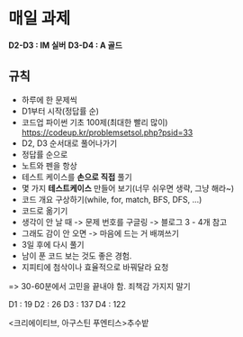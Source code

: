 # 매일 과제

**D2-D3 : IM	실버**
**D3-D4 : A	골드**

## 규칙
- 하루에 한 문제씩
- D1부터 시작(정답률 순)
- 코드업 파이썬 기초 100제(최대한 빨리 많이)
https://codeup.kr/problemsetsol.php?psid=33
- D2, D3 순서대로 풀어나가기
- 정답률 순으로
- 노트와 펜을 항상
- 테스트 케이스를 **손으로 직접** 풀기
- 몇 가지 **테스트케이스** 만들어 보기(너무 쉬우면 생략, 그냥 해라~)
- 코드 개요 구상하기(while, for, match, BFS, DFS, ...)
- 코드로 옮기기
- 생각이 안 날 때 -> 문제 번호를 구글링 -> 블로그 3 - 4개 참고
- 그래도 감이 안 오면 -> 마음에 드는 거 배껴쓰기
- 3일 후에 다시 풀기
- 남이 푼 코드 보는 것도 좋은 경험.
- 지피티에 첨삭이나 효율적으로 바꿔달라 요청

=> 30-60분에서 고민을 끝내야 함. 죄책감 가지지 말기

D1 : 19
D2 : 26
D3 : 137
D4 : 122

<크리에이티브, 아구스틴 푸엔티스>추수밭
